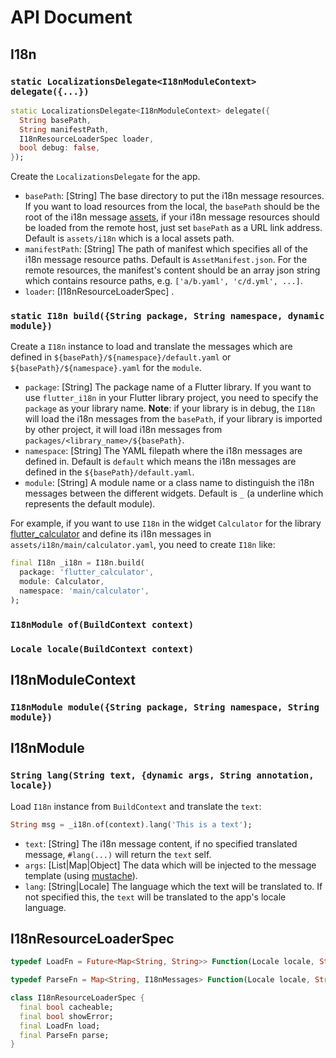 API Document
======================================================================================

## I18n

### `static LocalizationsDelegate<I18nModuleContext> delegate({...})`

```dart
static LocalizationsDelegate<I18nModuleContext> delegate({
  String basePath,
  String manifestPath,
  I18nResourceLoaderSpec loader,
  bool debug: false,
});
```

Create the `LocalizationsDelegate` for the app.

- `basePath`: [String] The base directory to put the i18n message resources.
  If you want to load resources from the local, the `basePath` should be
  the root of the i18n message [assets](https://flutter.dev/docs/development/ui/assets-and-images),
  if your i18n message resources should be loaded from the remote host,
  just set `basePath` as a URL link address. Default is `assets/i18n` which is a local assets path.
- `manifestPath`: [String] The path of manifest which specifies all of
  the i18n message resource paths. Default is `AssetManifest.json`.
  For the remote resources, the manifest's content should be an array json string
  which contains resource paths, e.g. `['a/b.yaml', 'c/d.yml', ...]`.
- `loader`: [I18nResourceLoaderSpec] .

### `static I18n build({String package, String namespace, dynamic module})`

Create a `I18n` instance to load and translate the messages which are defined in
`${basePath}/${namespace}/default.yaml` or `${basePath}/${namespace}.yaml` for the `module`.

- `package`: [String] The package name of a Flutter library. If you want to use `flutter_i18n`
  in your Flutter library project, you need to specify the `package` as your library name.
  **Note**: if your library is in debug, the `I18n` will load the i18n messages from the `basePath`,
  if your library is imported by other project, it will load i18n messages from
  `packages/<library_name>/${basePath}`.
- `namespace`: [String] The YAML filepath where the i18n messages are defined in.
  Default is `default` which means the i18n messages are defined in the `${basePath}/default.yaml`.
- `module`: [String] A module name or a class name to distinguish the i18n messages
  between the different widgets. Default is `_` (a underline which represents the default module).

For example, if you want to use `I18n` in the widget `Calculator` for the library
[flutter_calculator](https://github.com/flytreeleft/flutter_calculator)
and define its i18n messages in `assets/i18n/main/calculator.yaml`, you need to create `I18n` like:

```dart
final I18n _i18n = I18n.build(
  package: 'flutter_calculator',
  module: Calculator,
  namespace: 'main/calculator',
);
```

### `I18nModule of(BuildContext context)`

### `Locale locale(BuildContext context)`

## I18nModuleContext

### `I18nModule module({String package, String namespace, String module})`

## I18nModule

### `String lang(String text, {dynamic args, String annotation, locale})`

Load `I18n` instance from `BuildContext` and translate the `text`:

```dart
String msg = _i18n.of(context).lang('This is a text');
```

- `text`: [String] The i18n message content, if no specified translated message, `#lang(...)`
  will return the `text` self.
- `args`: [List|Map|Object] The data which will be injected to the message template
  (using [mustache](https://mustache.github.io)).
- `lang`: [String|Locale] The language which the text will be translated to. If not specified this,
  the `text` will be translated to the app's locale language.

## I18nResourceLoaderSpec

```dart
typedef LoadFn = Future<Map<String, String>> Function(Locale locale, String basePath, String manifestPath);

typedef ParseFn = Map<String, I18nMessages> Function(Locale locale, String namespace, String content);

class I18nResourceLoaderSpec {
  final bool cacheable;
  final bool showError;
  final LoadFn load;
  final ParseFn parse;
}
```
